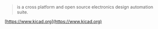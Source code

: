> is a cross platform and open source electronics design automation suite.

[https://www.kicad.org](https://www.kicad.org)
